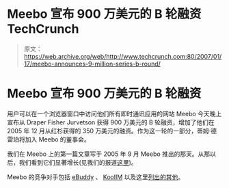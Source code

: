 # Meebo 宣布 900 万美元的 B 轮融资 TechCrunch

> 原文：<https://web.archive.org/web/http://www.techcrunch.com:80/2007/01/17/meebo-announces-9-million-series-b-round/>

# Meebo 宣布 900 万美元的 B 轮融资

用户可以在一个浏览器窗口中访问他们所有即时通讯应用的网站 Meebo 今天晚上宣布从 Draper Fisher Jurvetson 获得 900 万美元的 B 轮融资，增加了他们在 2005 年 12 月从红杉获得的 350 万美元的融资。作为这一轮的一部分，蒂姆·德雷珀将加入 Meebo 的董事会。

我们在 Meebo 上的第一篇文章写于 2005 年 9 月 Meebo 推出的那天。从那以后，我们看到它们显著增长(见我们的报道[这里](https://web.archive.org/web/20221204183919/http://www.beta.techcrunch.com/tag/meebo))。

Meebo 的竞争对手包括 [eBuddy](https://web.archive.org/web/20221204183919/http://www.beta.techcrunch.com/tag/eBuddy/) 、 [KoolIM](https://web.archive.org/web/20221204183919/http://www.beta.techcrunch.com/tag/KoolIM/) 以及这里[列出的其他](https://web.archive.org/web/20221204183919/http://www.beta.techcrunch.com/tag/KoolIM/)。
